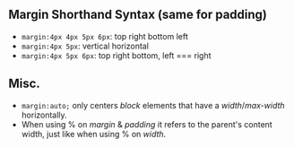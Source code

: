 ## Margin Shorthand Syntax (same for padding)
- `margin:4px 4px 5px 6px`: top right bottom left
- `margin:4px 5px`: vertical horizontal
- `margin:4px 5px 6px`: top right bottom, left === right

## Misc.
- `margin:auto;` only centers *block* elements that have a *width*/*max-width* horizontally.
- When using % on *margin* & *padding* it refers to the parent's content width, just like when using % on *width*.